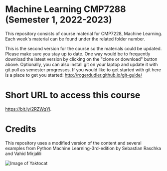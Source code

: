 # Machine Learning CMP7288 (Semester 1, 2022-2023)

This repository consists of course material for CMP7228, Machine Learning. Each week's material can be found under the related folder number. 

This is the second version for the course so the materials could be updated. Please make sure you stay up to date. One way would be to frequently download the latest version by clicking on the "clone or download" button above. Optionally, you can also install git on your laptop and update it with git pull as semester progresses. If you would like to get started with git here is a place to get you started: http://rogerdudler.github.io/git-guide/

# Short URL to access this course
 https://bit.ly/2RZWqYi.
 
# Credits
This repository uses a modified version of the content and several examples from Python Machine Learning-3rd-edition by Sebastian Raschka and Vahid Mirjalili

![Image of Yaktocat](https://itbook.store/img/books/9781789955750.png)

